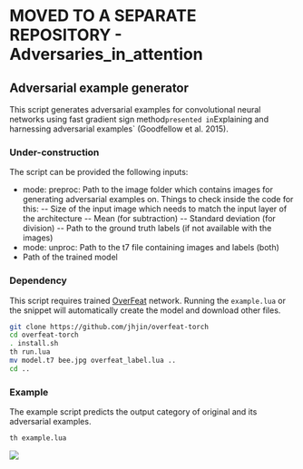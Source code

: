 # MOVED TO A SEPARATE REPOSITORY - Adversaries_in_attention

## Adversarial example generator

This script generates adversarial examples for convolutional neural networks
using fast gradient sign method` presented in `Explaining and harnessing
adversarial examples` (Goodfellow et al. 2015).

### Under-construction

The script can be provided the following inputs:
- mode: preproc: Path to the image folder which contains images for generating adversarial examples on. Things to check inside the code for this:
	-- Size of the input image which needs to match the input layer of the architecture
	-- Mean (for subtraction)
	-- Standard deviation (for division)
	-- Path to the ground truth labels (if not available with the images)
- mode: unproc: Path to the t7 file containing images and labels (both)
- Path of the trained model

### Dependency

This script requires trained [OverFeat](https://github.com/sermanet/OverFeat) network.
Running the `example.lua` or the snippet will automatically create the model
and download other files.

```bash
git clone https://github.com/jhjin/overfeat-torch
cd overfeat-torch
. install.sh
th run.lua
mv model.t7 bee.jpg overfeat_label.lua ..
cd ..
```


### Example

The example script predicts the output category of original and its adversarial examples.

```bash
th example.lua
```

![](example.png)
